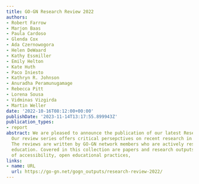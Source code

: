 ```yaml
---
title: GO-GN Research Review 2022
authors:
- Robert Farrow
- Marjon Baas
- Paula Cardoso
- Glenda Cox
- Ada Czernowogora
- Helen DeWaard
- Kathy Essmiller
- Emily Helton
- Kate Huth
- Paco Iniesto
- Kathryn R. Johnson
- Anuradha Peramunugamage
- Rebecca Pitt
- Lorena Sousa
- Vidminas Vizgirda
- Martin Weller
date: '2022-10-16T08:12:00+00:00'
publishDate: '2023-11-14T13:17:55.899943Z'
publication_types:
- report
abstract: We are pleased to announce the publication of our latest Research Review!
  Our review series offers critical persepctives on recent research in open education.
  The reviews are written by GO-GN network members who are actively researching open
  education. Covered in this collection are papers and research outputs on the themes
  of accessibility, open educational practices,
links:
- name: URL
  url: https://go-gn.net/gogn_outputs/research-review-2022/
---
```

